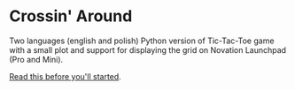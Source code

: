 # Crossin' Around

Two languages (english and polish) Python version of Tic-Tac-Toe game with a small plot and support for displaying the grid on Novation Launchpad (Pro and Mini).

[Read this before you'll started](https://github.com/maciejjankowski/launchpad-mini-starter).